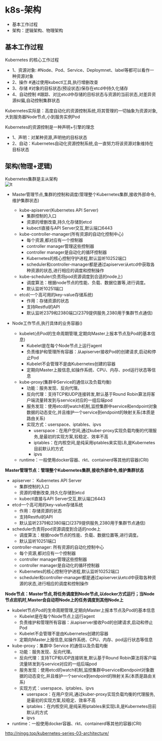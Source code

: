 # k8s-架构 
- 基本工作过程
- 架构：逻辑架构、物理架构

## 基本工作过程
Kubernetes 的核心工作过程  
- 1、资源对象:  #Node、Pod、Service、Deploymnet、label等都可以看作一种资源对象
- 2、操作       #通过使用kubectl工具,执行增删改查
- 3、存储       #对象的目标状态(预设状态)保存在etcd中持久化储存
- 4、自动控制   #跟踪、对比etcd中存储的目标状态与资源的当前状态,对差异资源纠偏,自动控制集群状态  

Kubernetes实际是：高度自动化的资源控制系统,将其管理的一切抽象为资源对象,大到服务器Node节点,小到服务实例Pod  

Kubernetes的资源控制是一种声明+引擎的理念  
- 1、声明：对某种资源,声明他的目标状态 
- 2、自动：Kubernetes自动化资源控制系统,会一直努力将该资源对象维持在目标状态  

## 架构(物理+逻辑)
Kubernetes集群是主从架构  
![lt](http://ningg.top/images/kubernetes-series/k8s-cluster-arch.png) 

- Master管理节点,集群的控制和调度(管理整个Kubernetes集群,接收外部命令,维护集群状态)
  * kube-apiserver(Kubernetes API Server)
    - 集群控制的入口
    - 资源的增删改查,持久化存储到etcd
    - kubectl直接与API Server交互,默认端口6443
  * kube-controller-manager(所有资源的自动化控制中心)
    - 每个资源,都对应有一个控制器
    - controller manager管理这些控制器
    - controller manager是自动化的循环控制器
    - Kubernetes的核心控制守护进程,默认监听10252端口
    - scheduler和controller-manager都是通过apiserver从etcd中获取各种资源的状态,进行相应的调度和控制操作
  * kube-scheduler(负责将pod资源调度到合适的node上)
    - 调度算法：根据node节点的性能、负载、数据位置等,进行调度。
    - 默认监听10251端口
  * etcd(一个高可用的key-value存储系统) 
    - 作用：存储资源的状态
    - 支持Restful的API
    - 默认监听2379和2380端口(2379提供服务,2380用于集群节点通信) 

- Node工作节点,执行具体的业务容器()
  * kubelet(点Pod的生命周期管理,定期向Master上报本节点及Pod的基本信息)
    - Kubelet是在每个Node节点上运行agent
    - 负责维护和管理所有容器：从apiserver接收Pod的创建请求,启动和停止Pod
    - Kubelet不会管理不是由Kubernetes创建的容器
    - 定期向Master上报信息,如操作系统、CPU、内存、pod运行状态等信息
  * kube-proxy(集群中Service的通信以及负载均衡)  
    - 功能：服务发现、反向代理。
    - 反向代理：支持TCP和UDP连接转发,默认基于Round Robin算法将客户端流量转发到与service对应的一组后端pod
    - 服务发现：使用etcd的watch机制,监控集群中service和endpoint对象数据的动态变化,并且维护一个service到endpoint的映射关系(本质是路由关系)
    - 实现方式：userspace、iptables、ipvs
      * userspace：在用户空间,通过kuber-proxy实现负载均衡的代理服务,是最初的实现方案,较稳定、效率不高
      * iptables：在内核空间,是纯采用iptables来实现LB,是Kubernetes目前默认的方式
      * ipvs
  * runtime：一般使用docker容器、rkt、containerd等其他的容器(CRI)

**Master管理节点：管理整个Kubernetes集群,接收外部命令,维护集群状态**  
- apiserver： Kubernetes API Server
  * 集群控制的入口
  * 资源的增删改查,持久化存储到etcd
  * kubectl直接与API Server交互,默认端口6443
- etcd一个高可用的key-value存储系统
  * 作用：存储资源的状态
  * 支持Restful的API
  * 默认监听2379和2380端口(2379提供服务,2380用于集群节点通信)
- scheduler负责将pod资源调度到合适的node上
  * 调度算法：根据node节点的性能、负载、数据位置等,进行调度。
  * 默认监听10251端口
- controller-manager: 所有资源的自动化控制中心
  * 每个资源,都对应有一个控制器
  * controller manager管理这些控制器
  * controller manager是自动化的循环控制器
  * Kubernetes的核心控制守护进程,默认监听10252端口
  * scheduler和controller-manager都是通过apiserver从etcd中获取各种资源的状态,进行相应的调度和控制操作

**Node节点：Master节点,将任务调度到Node节点,以docker方式运行；当Node节点宕机时,Master会自动将Node上的任务调度到其他Node上** 
- kubelet节点Pod的生命周期管理,定期向Master上报本节点及Pod的基本信息
  * Kubelet是在每个Node节点上运行agent
  * 负责维护和管理所有容器：从apiserver接收Pod的创建请求,启动和停止Pod
  * Kubelet不会管理不是由Kubernetes创建的容器
  * 定期向Master上报信息,如操作系统、CPU、内存、pod运行状态等信息
- kube-proxy：集群中 Service 的通信以及负载均衡
  * 功能：服务发现、反向代理。
  * 反向代理：支持TCP和UDP连接转发,默认基于Round Robin算法将客户端流量转发到与service对应的一组后端pod
  * 服务发现：使用etcd的watch机制,监控集群中service和endpoint对象数据的动态变化,并且维护一个service到endpoint的映射关系(本质是路由关系)
  * 实现方式：userspace、iptables、ipvs
    * userspace：在用户空间,通过kuber-proxy实现负载均衡的代理服务,是最初的实现方案,较稳定、效率不高
    * iptables：在内核空间,是纯采用iptables来实现LB,是Kubernetes目前默认的方式
    * ipvs 
- runtime：一般使用docker容器、rkt、containerd等其他的容器(CRI)







http://ningg.top/kubernetes-series-03-architecture/
